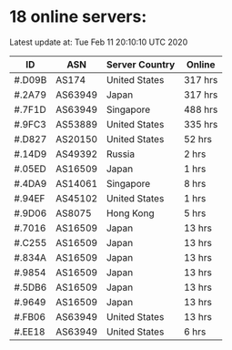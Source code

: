 # 18 online servers:

Latest update at: Tue Feb 11 20:10:10 UTC 2020

| ID | ASN | Server Country | Online |
| -- | --- | -------------- | ------ |
| #.D09B | AS174 | United States | 317 hrs |
| #.2A79 | AS63949 | Japan | 317 hrs |
| #.7F1D | AS63949 | Singapore | 488 hrs |
| #.9FC3 | AS53889 | United States | 335 hrs |
| #.D827 | AS20150 | United States | 52 hrs |
| #.14D9 | AS49392 | Russia | 2 hrs |
| #.05ED | AS16509 | Japan | 1 hrs |
| #.4DA9 | AS14061 | Singapore | 8 hrs |
| #.94EF | AS45102 | United States | 1 hrs |
| #.9D06 | AS8075 | Hong Kong | 5 hrs |
| #.7016 | AS16509 | Japan | 13 hrs |
| #.C255 | AS16509 | Japan | 13 hrs |
| #.834A | AS16509 | Japan | 13 hrs |
| #.9854 | AS16509 | Japan | 13 hrs |
| #.5DB6 | AS16509 | Japan | 13 hrs |
| #.9649 | AS16509 | Japan | 13 hrs |
| #.FB06 | AS63949 | United States | 13 hrs |
| #.EE18 | AS63949 | United States | 6 hrs |

